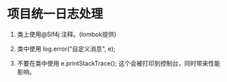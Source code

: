 # 项目统一日志处理

1. 类上使用@Slf4j 注释。(lombok提供)

2. 类中使用
   log.error("自定义消息", e);
   
3. 不要在类中使用 
    e.printStackTrace(); 
    这个会被打印到控制台，同时带来性能影响。  